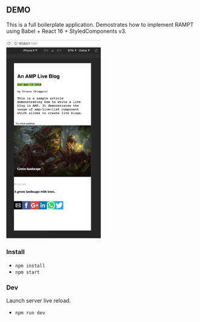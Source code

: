 ## DEMO

This is a full boilerplate application.
Demostrates how to implement RAMPT using Babel + React 16 + StyledComponents v3.

<img width="250" src="https://github.com/Ariel-Rodriguez/react-amp-template/blob/master/examples/simple-server/docs/preview.png">

### Install
- `npm install`
- `npm start`

### Dev
Launch server live reload.
- `npm run dev`
